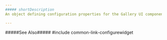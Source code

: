 ```yaml
---
##### shortDescription
An object defining configuration properties for the Gallery UI component.

---
```

#####See Also#####
#include common-link-configurewidget